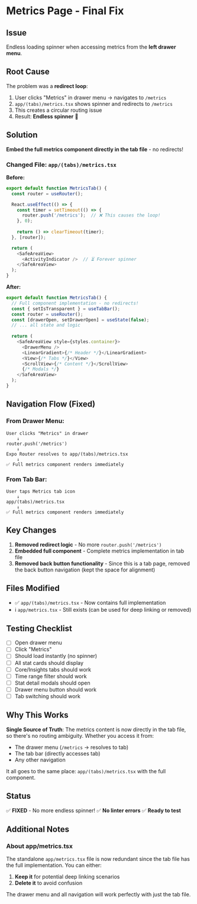 # Metrics Page - Final Fix

## Issue
Endless loading spinner when accessing metrics from the **left drawer menu**.

## Root Cause
The problem was a **redirect loop**:

1. User clicks "Metrics" in drawer menu → navigates to `/metrics`
2. `app/(tabs)/metrics.tsx` shows spinner and redirects to `/metrics`
3. This creates a circular routing issue
4. Result: **Endless spinner** 🔄

## Solution
**Embed the full metrics component directly in the tab file** - no redirects!

### Changed File: `app/(tabs)/metrics.tsx`

**Before:**
```typescript
export default function MetricsTab() {
  const router = useRouter();

  React.useEffect(() => {
    const timer = setTimeout(() => {
      router.push('/metrics');  // ❌ This causes the loop!
    }, 0);
    
    return () => clearTimeout(timer);
  }, [router]);

  return (
    <SafeAreaView>
      <ActivityIndicator />  // ⏳ Forever spinner
    </SafeAreaView>
  );
}
```

**After:**
```typescript
export default function MetricsTab() {
  // Full component implementation - no redirects!
  const { setIsTransparent } = useTabBar();
  const router = useRouter();
  const [drawerOpen, setDrawerOpen] = useState(false);
  // ... all state and logic
  
  return (
    <SafeAreaView style={styles.container}>
      <DrawerMenu />
      <LinearGradient>{/* Header */}</LinearGradient>
      <View>{/* Tabs */}</View>
      <ScrollView>{/* Content */}</ScrollView>
      {/* Modals */}
    </SafeAreaView>
  );
}
```

## Navigation Flow (Fixed)

### From Drawer Menu:
```
User clicks "Metrics" in drawer
    ↓
router.push('/metrics')
    ↓
Expo Router resolves to app/(tabs)/metrics.tsx
    ↓
✅ Full metrics component renders immediately
```

### From Tab Bar:
```
User taps Metrics tab icon
    ↓
app/(tabs)/metrics.tsx
    ↓
✅ Full metrics component renders immediately
```

## Key Changes

1. **Removed redirect logic** - No more `router.push('/metrics')`
2. **Embedded full component** - Complete metrics implementation in tab file
3. **Removed back button functionality** - Since this is a tab page, removed the back button navigation (kept the space for alignment)

## Files Modified
- ✅ `app/(tabs)/metrics.tsx` - Now contains full implementation
- ℹ️ `app/metrics.tsx` - Still exists (can be used for deep linking or removed)

## Testing Checklist
- [ ] Open drawer menu
- [ ] Click "Metrics"
- [ ] Should load instantly (no spinner)
- [ ] All stat cards should display
- [ ] Core/Insights tabs should work
- [ ] Time range filter should work
- [ ] Stat detail modals should open
- [ ] Drawer menu button should work
- [ ] Tab switching should work

## Why This Works

**Single Source of Truth**: The metrics content is now directly in the tab file, so there's no routing ambiguity. Whether you access it from:
- The drawer menu (`/metrics` → resolves to tab)
- The tab bar (directly accesses tab)
- Any other navigation

It all goes to the same place: `app/(tabs)/metrics.tsx` with the full component.

## Status
✅ **FIXED** - No more endless spinner!
✅ **No linter errors**
✅ **Ready to test**

## Additional Notes

### About app/metrics.tsx
The standalone `app/metrics.tsx` file is now redundant since the tab file has the full implementation. You can either:
1. **Keep it** for potential deep linking scenarios
2. **Delete it** to avoid confusion

The drawer menu and all navigation will work perfectly with just the tab file.

